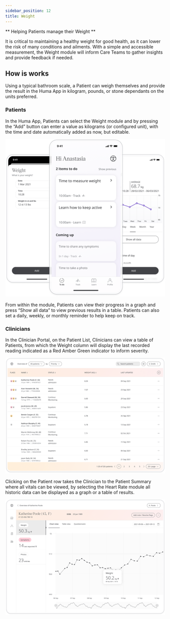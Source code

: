 ```yaml
---
sidebar_position: 12
title: Weight 
---
```


** Helping Patients manage their Weight  **

It is critical to maintaining a healthy weight for good health, as it can lower the risk of many conditions and ailments. With a simple and accessible measurement, the Weight module will inform Care Teams to gather insights and provide feedback if needed.


## How is works

Using a typical bathroom scale, a Patient can weigh themselves and provide the result in the Huma App in kilogram, pounds, or stone dependants on the units preferred.

### Patients

In the Huma App, Patients can select the Weight module and by pressing the “Add” button can enter a value as kilograms (or configured unit), with the time and date automatically added as now, but editable. 

![Adding weight to the Huma App](./assets/weight.png)

From within the module, Patients can view their progress in a graph and press “Show all data” to view previous results in a table. Patients can also set a daily, weekly, or monthly reminder to help keep on track.

### Clinicians

In the Clinician Portal, on the Patient List, Clinicians can view a table of Patients, from which the Weight column will display the last recorded reading indicated as a Red Amber Green indicator to inform severity. 

![Viewing weight in the Clinician Portal](./assets/cp-patient-list-weight.png)

Clicking on the Patient row takes the Clinician to the Patient Summary where all vitals can be viewed, by selecting the Heart Rate module all historic data can be displayed as a graph or a table of results.

![Viewing weight in the Clinician Portal](./assets/cp-module-details-weight.png)